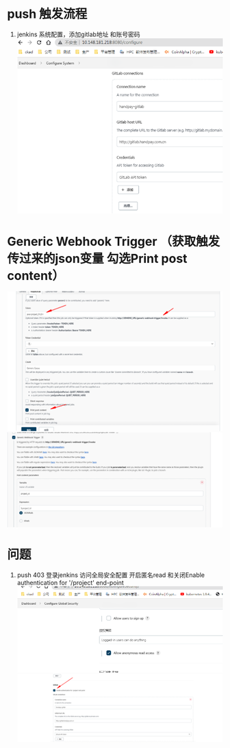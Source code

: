 # push 触发流程

1. jenkins 系统配置，添加gitlab地址 和账号密码
![img_3.png](img_3.png)




# Generic Webhook Trigger （获取触发传过来的json变量 勾选Print post content）
![img_7.png](img_7.png)
![img_8.png](img_8.png)














# 问题
1. push 403  登录jenkins 访问全局安全配置 开启匿名read 和关闭Enable authentication for '/project' end-point
![img_5.png](img_5.png) 
![img_6.png](img_6.png)
